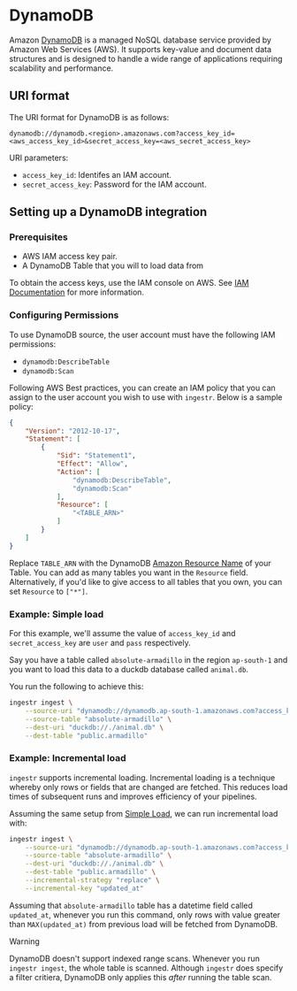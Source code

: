 # DynamoDB

Amazon [DynamoDB](https://aws.amazon.com/dynamodb/) is a managed NoSQL database service provided by Amazon Web Services (AWS). It supports key-value and document data structures and is designed to handle a wide range of applications requiring scalability and performance. 

## URI format

The URI format for DynamoDB is as follows:
```plaintext
dynamodb://dynamodb.<region>.amazonaws.com?access_key_id=<aws_access_key_id>&secret_access_key=<aws_secret_access_key>
```

URI parameters:

- `access_key_id`: Identifes an IAM account. 
- `secret_access_key`: Password for the IAM account.


## Setting up a DynamoDB integration

### Prerequisites
* AWS IAM access key pair.
* A DynamoDB Table that you will to load data from

To obtain the access keys, use the IAM console on AWS. See [IAM Documentation](https://docs.aws.amazon.com/IAM/latest/UserGuide/id_credentials_access-keys.html) for more information.


### Configuring Permissions
To use DynamoDB source, the user account must have the following IAM permissions:
* `dynamodb:DescribeTable`
* `dynamodb:Scan`

Following AWS Best practices, you can create an IAM policy that you can assign to the user account you wish to use with `ingestr`.
Below is a sample policy:
```json
{
	"Version": "2012-10-17",
	"Statement": [
		{
			"Sid": "Statement1",
			"Effect": "Allow",
			"Action": [
				"dynamodb:DescribeTable",
				"dynamodb:Scan"
			],
			"Resource": [
				"<TABLE_ARN>"
			]
		}
	]
}
```

Replace `TABLE_ARN` with the DynamoDB [Amazon Resource Name](https://docs.aws.amazon.com/IAM/latest/UserGuide/reference-arns.html) of your Table. You can add as many tables you want in the `Resource` field. Alternatively, if you'd like to give access to all tables that you own, you can set `Resource` to `["*"]`.

### Example: Simple load

For this example, we'll assume the value of `access_key_id` and `secret_access_key` are `user` and `pass` respectively.

Say you have a table called `absolute-armadillo` in the region `ap-south-1` and you want to load this data to a duckdb database called `animal.db`.

You run the following to achieve this:
```sh
ingestr ingest \
    --source-uri "dynamodb://dynamodb.ap-south-1.amazonaws.com?access_key_id=user&secret_access_key=pass" \
    --source-table "absolute-armadillo" \
    --dest-uri "duckdb://./animal.db" \
    --dest-table "public.armadillo"
```

### Example: Incremental load
`ingestr` supports incremental loading. Incremental loading is a technique whereby only rows or fields that are changed are fetched. This reduces load times of subsequent runs and improves efficiency of your pipelines.

Assuming the same setup from [Simple Load](#example-simple-load), we can run incremental load with:
```sh
ingestr ingest \
    --source-uri "dynamodb://dynamodb.ap-south-1.amazonaws.com?access_key_id=user&secret_access_key=pass" \
    --source-table "absolute-armadillo" \
    --dest-uri "duckdb://./animal.db" \
    --dest-table "public.armadillo" \
    --incremental-strategy "replace" \
    --incremental-key "updated_at"
```

Assuming that `absolute-armadillo` table has a datetime field called `updated_at`, whenever you run this command, only rows with value greater than `MAX(updated_at)` from previous load will be fetched from DynamoDB.

> [!WARNING]
> DynamoDB doesn't support indexed range scans.
> Whenever you run `ingestr ingest`, the whole table is scanned.
> Although `ingestr` does specify a filter critiera, DynamoDB only applies
> this _after_ running the table scan.